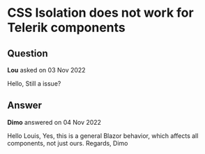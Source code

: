 # CSS Isolation does not work for Telerik components

## Question

**Lou** asked on 03 Nov 2022

Hello, Still a issue?

## Answer

**Dimo** answered on 04 Nov 2022

Hello Louis, Yes, this is a general Blazor behavior, which affects all components, not just ours. Regards, Dimo
